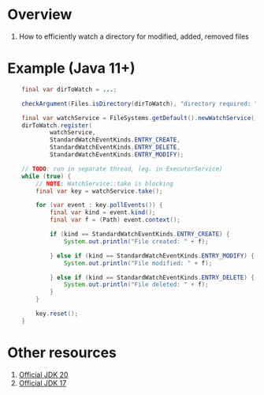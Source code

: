 # Overview
1. How to efficiently watch a directory for modified, added, removed files


# Example (Java 11+)
```java
    final var dirToWatch = ...;

    checkArgument(Files.isDirectory(dirToWatch), "directory required: " + dirToWatch);

    final var watchService = FileSystems.getDefault().newWatchService();
    dirToWatch.register(
            watchService,
            StandardWatchEventKinds.ENTRY_CREATE,
            StandardWatchEventKinds.ENTRY_DELETE,
            StandardWatchEventKinds.ENTRY_MODIFY);

    // TODO: run in separate thread, (eg. in ExecutorService)
    while (true) {
        // NOTE: WatchService::take is blocking
        final var key = watchService.take();

        for (var event : key.pollEvents()) {
            final var kind = event.kind();
            final var f = (Path) event.context();

            if (kind == StandardWatchEventKinds.ENTRY_CREATE) {
                System.out.println("File created: " + f);

            } else if (kind == StandardWatchEventKinds.ENTRY_MODIFY) {
                System.out.println("File modified: " + f);

            } else if (kind == StandardWatchEventKinds.ENTRY_DELETE) {
                System.out.println("File deleted: " + f);
            }
        }

        key.reset();
    }
```


# Other resources
1. [Official JDK 20](https://docs.oracle.com/en/java/javase/20/docs/api/java.base/java/nio/file/WatchService.html)
1. [Official JDK 17](https://docs.oracle.com/en/java/javase/17/docs/api/java.base/java/nio/file/WatchService.html)
